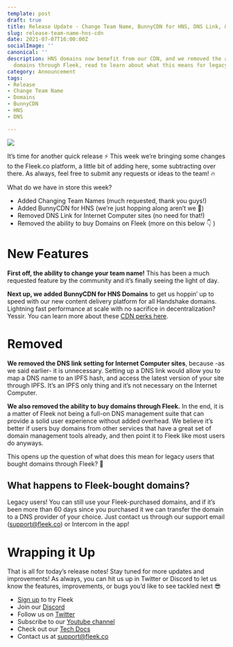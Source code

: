 ```yaml
---
template: post
draft: true
title: Release Update - Change Team Name, BunnyCDN for HNS, DNS Link, & Domains
slug: release-team-name-hns-cdn
date: 2021-07-07T16:00:00Z
socialImage: ''
canonical: ''
description: HNS domains now benefit from our CDN, and we removed the ability to purchase
  domains through Fleek, read to learn about what this means for legacy users.
category: Announcement
tags:
- Release
- Change Team Name
- Domains
- BunnyCDN
- HNS
- DNS

---
```

![](https://storageapi.fleek.co/fleek-team-bucket/Release-notes-hns-cdn-team-name-v2.png)

It’s time for another quick release ⚡ This week we’re bringing some changes to the Fleek.co platform, a little bit of adding here, some subtracting over there. As always, feel free to submit any requests or ideas to the team! 🔥

What do we have in store this week?

* Added Changing Team Names (much requested, thank you guys!)
* Added BunnyCDN for HNS (we’re just hopping along aren’t we 🐰)
* Removed DNS Link for Internet Computer sites (no need for that!)
* Removed the ability to buy Domains on Fleek (more on this below 👇 )

# New Features

**First off, the ability to change your team name!** This has been a much requested feature by the community and it’s finally seeing the light of day.

**Next up, we added BunnyCDN for HNS Domains** to get us hoppin’ up to speed with our new content delivery platform for all Handshake domains. Lightning fast performance at scale with no sacrifice in decentralization? Yessir. You can learn more about these [CDN perks here](mailto:support@fleek.co).

# Removed

**We removed the DNS link setting for Internet Computer sites**, because -as we said earlier- it is unnecessary. Setting up a DNS link would allow you to map a DNS name to an IPFS hash, and access the latest version of your site through IPFS. It’s an IPFS only thing and it’s not necessary on the Internet Computer.

**We also removed the ability to buy domains through Fleek.** In the end, it is a matter of Fleek not being a full-on DNS management suite that can provide a solid user experience without added overhead. We believe it’s better if users buy domains from other services that have a great set of domain management tools already, and then point it to Fleek like most users do anyways.

This opens up the question of what does this mean for legacy users that bought domains through Fleek? 🤔

## What happens to Fleek-bought domains?

Legacy users! You can still use your Fleek-purchased domains, and if it’s been more than 60 days since you purchased it we can transfer the domain to a DNS provider of your choice. Just contact us through our support email (support@fleek.co) or Intercom in the app!

# Wrapping it Up

That is all for today’s release notes! Stay tuned for more updates and improvements! As always, you can hit us up in Twitter or Discord to let us know the features, improvements, or bugs you’d like to see tackled next 😎

* [Sign up](https://app.fleek.co/) to try Fleek
* Join our [Discord](https://discord.gg/yVEcEzmrgm)
* Follow us on [Twitter](https://twitter.com/FleekHQ)
* Subscribe to our [Youtube channel](https://www.youtube.com/channel/UCBzlwYM0JjZpjDZ52-SLUmw)
* Check out our [Tech Docs](https://docs.fleek.co/)
* Contact us at [support@fleek.co](mailto:support@fleek.co)